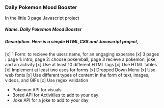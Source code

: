 ### Daily Pokemon Mood Booster
In the little 3 page Javascript project 
##### Name. Daily Pokemon Mood Booster
##### Description. Here is a simple HTML,CSS and Javascript project, 
[x] 1 Form: to recieve the users name, for an engaging experane
[x] 3 pages : page 1: intro, page 2: choose pokemball, page 3 recieve a pokemon, joke, and an activity
[x] Use at least 10 different HTML tags
[x] Use HTML tables
[x] Implement at least two uses for forms
[x] Dropped Down Menu 
[x] Use web fonts
[x] Use different types of content in the form of text, images, videos, and GIFs
[x] Use regex validation
* <a link="https://pokeapi.co/"> Pokemon API</a> for visuals
* <a link="https://www.boredapi.com/"> Bored API</a> for Activitlies to add to your day
* <a link="https://official-joke-api.appspot.com/random_joke"> Joke API</a> for a joke to add to your day
